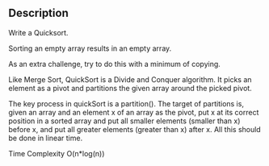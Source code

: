 ## Description
Write a Quicksort.

Sorting an empty array results in an empty array.

As an extra challenge, try to do this with a minimum of copying.

Like Merge Sort, QuickSort is a Divide and Conquer algorithm. It picks an element as a pivot and partitions the given array around the picked pivot.

The key process in quickSort is a partition(). The target of partitions is, given an array and an element x of an array as the pivot, put x at its correct position in a sorted array and put all smaller elements (smaller than x) before x, and put all greater elements (greater than x) after x. All this should be done in linear time.



Time Complexity O(n*log(n))